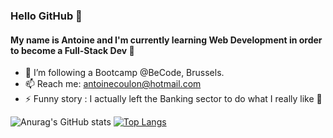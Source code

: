 ### Hello GitHub 👋


#### My name is Antoine and I'm currently learning Web Development in order to become a Full-Stack Dev 🔭

- 🌱 I’m following a Bootcamp @BeCode, Brussels.
- 📫 Reach me: antoinecoulon@hotmail.com
- ⚡ Funny story : I actually left the Banking sector to do what I really like 👊

![Anurag's GitHub stats](https://github-readme-stats.vercel.app/api?username=Antoinehtml&theme=yeblu&show_icons=true)
 [![Top Langs](https://github-readme-stats.vercel.app/api/top-langs/?username=Antoinehtml&theme=yeblu&hide=html)](https://github.com/AyraStelmaszewski/Welcome)

